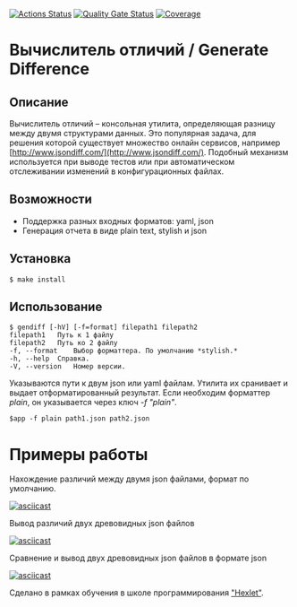 [![Actions Status](https://github.com/ganiev-dev/java-project-71/actions/workflows/hexlet-check.yml/badge.svg)](https://github.com/ganiev-dev/java-project-71/actions)
[![Quality Gate Status](https://sonarcloud.io/api/project_badges/measure?project=ganiev-dev_java-project-71&metric=alert_status)](https://sonarcloud.io/summary/new_code?id=ganiev-dev_java-project-71)
[![Coverage](https://sonarcloud.io/api/project_badges/measure?project=ganiev-dev_java-project-71&metric=coverage)](https://sonarcloud.io/summary/new_code?id=ganiev-dev_java-project-71)
 # Вычислитель отличий / Generate Difference

## Описание 

Вычислитель отличий – консольная утилита, определяющая разницу между двумя структурами данных. Это популярная задача, для решения которой существует множество онлайн сервисов, например [http://www.jsondiff.com/](http://www.jsondiff.com/). Подобный механизм используется при выводе тестов или при автоматическом отслеживании изменений в конфигурационных файлах.

## Возможности
-   Поддержка разных входных форматов: yaml, json
-   Генерация отчета в виде plain text, stylish и json

## Установка

	$ make install              

## Использование
	$ gendiff [-hV] [-f=format] filepath1 filepath2
	filepath1	Путь к 1 файлу
	filepath2	Путь ко 2 файлу
	-f, --format	Выбор форматтера. По умолчанию *stylish.*
	-h, --help	Справка.
	-V, --version	Номер версии.


Указываются пути к двум json или yaml файлам. Утилита их сранивает и выдает отформатированный результат. Если необходим форматтер *plain*, он указывается через ключ *-f "plain"*.

	$app -f plain path1.json path2.json



# Примеры работы
Нахождение различий между двумя json файлами, формат по умолчанию.

[![asciicast](https://asciinema.org/a/yz0WFg6GGXzF8pb0ty2rCc7kx.svg)](https://asciinema.org/a/yz0WFg6GGXzF8pb0ty2rCc7kx)

Вывод различий двух древовидных json файлов

[![asciicast](https://asciinema.org/a/4KhZfanaDw2EAMKz52XAyfMFH.svg)](https://asciinema.org/a/4KhZfanaDw2EAMKz52XAyfMFH)

Сравнение и вывод двух древовидных json файлов в формате json

[![asciicast](https://asciinema.org/a/oXwgY4cMNz06F3CkcitaBnaqE.svg)](https://asciinema.org/a/oXwgY4cMNz06F3CkcitaBnaqE)

Сделано в рамках обучения в школе программирования ["Hexlet"](https://ru.hexlet.io/).
